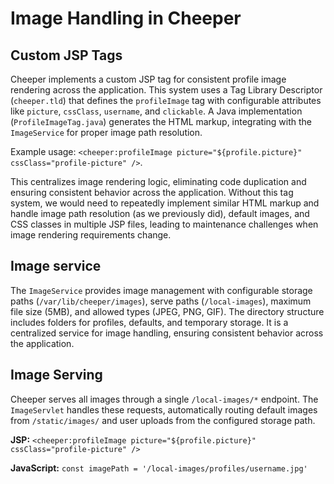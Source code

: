 # Image Handling in Cheeper

## Custom JSP Tags

Cheeper implements a custom JSP tag for consistent profile image rendering across the application. This system uses a Tag Library Descriptor (`cheeper.tld`) that defines the `profileImage` tag with configurable attributes like `picture`, `cssClass`, `username`, and `clickable`. A Java implementation (`ProfileImageTag.java`) generates the HTML markup, integrating with the `ImageService` for proper image path resolution. 

Example usage: `<cheeper:profileImage picture="${profile.picture}" cssClass="profile-picture" />`.

This centralizes image rendering logic, eliminating code duplication and ensuring consistent behavior across the application. Without this tag system, we would need to repeatedly implement similar HTML markup and handle image path resolution (as we previously did), default images, and CSS classes in multiple JSP files, leading to maintenance challenges when image rendering requirements change.

## Image service

The `ImageService` provides image management with configurable storage paths (`/var/lib/cheeper/images`), serve paths (`/local-images`), maximum file size (5MB), and allowed types (JPEG, PNG, GIF). The directory structure includes folders for profiles, defaults, and temporary storage. It is a centralized service for image handling, ensuring consistent behavior across the application.

## Image Serving

Cheeper serves all images through a single `/local-images/*` endpoint. The `ImageServlet` handles these requests, automatically routing default images from `/static/images/` and user uploads from the configured storage path.

**JSP:** `<cheeper:profileImage picture="${profile.picture}" cssClass="profile-picture" />`

**JavaScript:** `const imagePath = '/local-images/profiles/username.jpg'`
